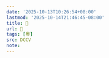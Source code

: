 ```yaml
---
date: '2025-10-13T10:26:54+08:00'
lastmod: '2025-10-14T21:46:45-08:00'
title: 􁆷
url: 􁆷
tags: [粵]
src: DCCV
note:
---
```

